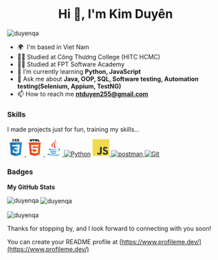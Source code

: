<h1 align="center">Hi 👋, I'm Kim Duyên</h1>
<p align="left"> <img src="https://komarev.com/ghpvc/?username=duyenqa&label=Profile%20views&color=0e75b6&style=flat" alt="duyenqa" /> </p>

- 🌍  I'm based in Viet Nam
- 👨‍🎓  Studied at Công Thương College (HITC HCMC)
- 👨‍🎓  Studied at FPT Software Academy
- 🌱 I’m currently learning **Python, JavaScript**
- 💬 Ask me about **Java, OOP, SQL, Software testing, Automation testing(Selenium, Appium, TestNG)**
- 📫 How to reach me **ntduyen255@gmail.com**

### Skills

I made projects just for fun, training my skills...
<p align="left"> <a href="https://www.w3schools.com/css/" target="_blank" rel="noreferrer"> <img src="https://raw.githubusercontent.com/devicons/devicon/master/icons/css3/css3-original-wordmark.svg" alt="css3" width="40" height="40"/> </a> <a href="https://www.w3.org/html/" target="_blank" rel="noreferrer"> <img src="https://raw.githubusercontent.com/devicons/devicon/master/icons/html5/html5-original-wordmark.svg" alt="html5" width="40" height="40"/> </a> <a href="https://www.java.com" target="_blank" rel="noreferrer"> <img src="https://raw.githubusercontent.com/devicons/devicon/master/icons/java/java-original.svg" alt="java" width="40" height="40"/> </a> <a href="https://www.python.org/" target="_blank" rel="noreferrer"><img src="https://raw.githubusercontent.com/danielcranney/readme-generator/main/public/icons/skills/python-colored.svg" width="36" height="36" alt="Python" /></a> <a href="https://developer.mozilla.org/en-US/docs/Web/JavaScript" target="_blank" rel="noreferrer"> <img src="https://raw.githubusercontent.com/devicons/devicon/master/icons/javascript/javascript-original.svg" alt="javascript" width="40" height="40"/> </a> <a href="https://postman.com" target="_blank" rel="noreferrer"> <img src="https://www.vectorlogo.zone/logos/getpostman/getpostman-icon.svg" alt="postman" width="40" height="40"/> </a> <a href="https://git-scm.com/" target="_blank" rel="noreferrer"><img src="https://raw.githubusercontent.com/danielcranney/readme-generator/main/public/icons/skills/git-colored.svg" width="36" height="36" alt="Git" /></a> </p>

### Badges

<b>My GitHub Stats</b>

<p><img align="left" src="https://github-readme-stats.vercel.app/api/top-langs?username=duyenqa&show_icons=true&locale=en&layout=compact" alt="duyenqa" /></p>

<p>&nbsp;<img align="center" src="https://github-readme-stats.vercel.app/api?username=duyenqa&show_icons=true&locale=en" alt="duyenqa" /></p>

<p><img align="center" src="https://github-readme-streak-stats.herokuapp.com/?user=duyenqa&" alt="duyenqa" /></p>


Thanks for stopping by, and I look forward to connecting with you soon!

You can create your README profile at [https://www.profileme.dev/](https://www.profileme.dev/)
